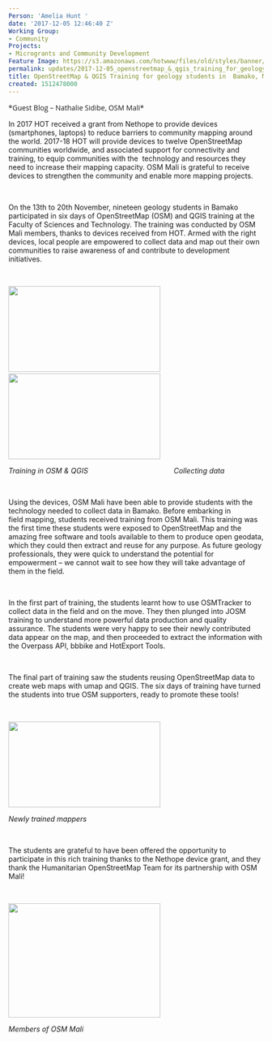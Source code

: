 ```yaml
---
Person: 'Amelia Hunt '
date: '2017-12-05 12:46:40 Z'
Working Group:
- Community
Projects:
- Microgrants and Community Development
Feature Image: https://s3.amazonaws.com/hotwww/files/old/styles/banner/public/P_20171120_175050-300x169.jpg
permalink: updates/2017-12-05_openstreetmap_&_qgis_training_for_geology_students_in__bamako_mali
title: OpenStreetMap & QGIS Training for geology students in  Bamako, Mali
created: 1512478000
---
```

<p class="MsoNormal"><span style="font-family: 'Open Sans', Arial, sans-serif; font-size: 14px; font-style: normal; font-variant-ligatures: normal; font-variant-caps: normal; font-weight: 400;">*Guest Blog – Nathalie Sidibe, OSM Mali*</span></p><p class="MsoNormal">In 2017 HOT received a grant from Nethope to provide devices (smartphones, laptops) to reduce&nbsp;barriers to community mapping around the world. 2017-18 HOT will provide devices to twelve&nbsp;OpenStreetMap communities worldwide, and associated support for connectivity and training, to&nbsp;equip communities with the&nbsp; technology and resources they need to increase their mapping&nbsp;capacity. OSM Mali is grateful to receive devices to strengthen the community and enable more&nbsp;mapping projects.</p><p class="MsoNormal">&nbsp;</p><p class="MsoNormal">On the 13th to 20th November, nineteen geology students in Bamako participated in six days of&nbsp;OpenStreetMap (OSM) and QGIS training at the Faculty of Sciences and Technology. The&nbsp;training was conducted by OSM Mali members, thanks to devices received from&nbsp;HOT. Armed with the&nbsp;right devices, local people are empowered to collect data and map out their own communities to&nbsp;raise awareness of and contribute to development initiatives.</p><p class="MsoNormal">&nbsp;</p><p class="MsoNormal"><img src="https://s3.amazonaws.com/hotwww/files/old/P_20171117_112327-300x169_0.jpg" alt="" width="300" height="169">&nbsp; &nbsp;<img src="https://s3.amazonaws.com/hotwww/files/old/P_20171113_142429-300x169.jpg" alt="" width="300" height="169"></p><address class="MsoNormal"><em>Training in OSM &amp; QGIS&nbsp; &nbsp; &nbsp; &nbsp; &nbsp; &nbsp; &nbsp; &nbsp; &nbsp; &nbsp; &nbsp; &nbsp; &nbsp; &nbsp; &nbsp; &nbsp; &nbsp; &nbsp; &nbsp; &nbsp; &nbsp; &nbsp;Collecting data&nbsp;</em></address><p class="MsoNormal">&nbsp;</p><p class="MsoNormal">Using the devices, OSM Mali have been able to provide&nbsp;students with the technology needed to collect data in Bamako. Before embarking in field&nbsp;mapping, students received training from OSM Mali. This training was the first time these&nbsp;students were exposed to OpenStreetMap and the amazing free software and tools available to&nbsp;them to produce open geodata, which they could then extract and reuse for any purpose. As&nbsp;future geology professionals, they were quick to understand the potential for empowerment –&nbsp;we cannot wait to see how they will take advantage of them in the field.</p><p class="MsoNormal">&nbsp;</p><p class="MsoNormal">In the first part of training, the students learnt how to use OSMTracker to collect data in the field&nbsp;and on the move. They then plunged into JOSM training to understand more powerful data&nbsp;production and quality assurance. The students were very happy to see their newly&nbsp;contributed data appear on the map, and then proceeded to extract the information&nbsp;with the Overpass API, bbbike and HotExport Tools.</p><p class="MsoNormal">&nbsp;</p><p class="MsoNormal">The final part of training saw the students reusing OpenStreetMap data to create web maps with&nbsp;umap and QGIS. The six days of training have turned the students into true OSM supporters,&nbsp;ready to promote these tools!&nbsp;</p><p class="MsoNormal">&nbsp;</p><p class="MsoNormal"><img src="https://s3.amazonaws.com/hotwww/files/old/P_20171120_175050-300x169.jpg" alt="" width="300" height="169"></p><address class="MsoNormal"><em>Newly trained mappers</em></address><p class="MsoNormal">&nbsp;</p><p class="MsoNormal">The students are grateful to have been offered the opportunity to participate in this rich training&nbsp;thanks to the Nethope device grant, and they thank the Humanitarian OpenStreetMap Team for its partnership with OSM Mali!</p><p class="MsoNormal">&nbsp;</p><p class="MsoNormal"><img src="https://s3.amazonaws.com/hotwww/files/old/P_20171114_122329_BF-300x225_0.jpg" alt="" width="300" height="225"></p><address class="MsoNormal"><em>Members of OSM Mali&nbsp;</em></address><p class="MsoNormal">&nbsp;</p><p class="MsoNormal">&nbsp;</p><p class="MsoNormal">&nbsp;</p><p class="MsoNormal">&nbsp;</p>

